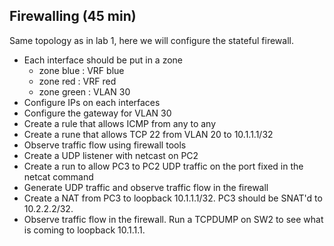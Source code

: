 ## Firewalling (45 min)

Same topology as in lab 1, here we will configure the stateful firewall.

- Each interface should be put in a zone
   - zone blue : VRF blue
   - zone red : VRF red
   - zone green : VLAN 30
- Configure IPs on each interfaces
- Configure the gateway for VLAN 30
- Create a rule that allows ICMP from any to any
- Create a rune that allows TCP 22 from VLAN 20 to 10.1.1.1/32
- Observe traffic flow using firewall tools
- Create a UDP listener with netcast on PC2
- Create a run to allow PC3 to PC2 UDP traffic on the port fixed in the netcat command
- Generate UDP traffic and observe traffic flow in the firewall
- Create a NAT from PC3 to loopback 10.1.1.1/32. PC3 should be SNAT'd to 10.2.2.2/32.
- Observe traffic flow in the firewall. Run a TCPDUMP on SW2 to see what is coming to loopback 10.1.1.1.
